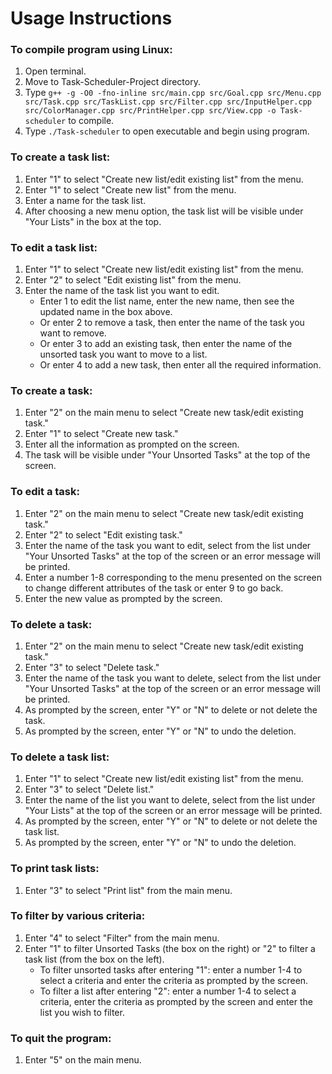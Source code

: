 Usage Instructions
==================
### To compile program using Linux:
1. Open terminal.
2. Move to Task-Scheduler-Project directory.
3. Type `g++ -g -O0 -fno-inline src/main.cpp src/Goal.cpp src/Menu.cpp src/Task.cpp src/TaskList.cpp src/Filter.cpp src/InputHelper.cpp src/ColorManager.cpp src/PrintHelper.cpp src/View.cpp -o Task-scheduler` to compile.
4. Type `./Task-scheduler` to open executable and begin using program.

### To create a task list:
1. Enter "1" to select "Create new list/edit existing list" from the menu.
2. Enter "1" to select "Create new list" from the menu.
3. Enter a name for the task list.
4. After choosing a new menu option, the task list will be visible under "Your Lists" in the box at the top.

### To edit a task list:
1. Enter "1" to select "Create new list/edit existing list" from the menu.
2. Enter "2" to select "Edit existing list" from the menu.
3. Enter the name of the task list you want to edit.
    * Enter 1 to edit the list name, enter the new name, then see the updated name in the box above.
    * Or enter 2 to remove a task, then enter the name of the task you want to remove.
    * Or enter 3 to add an existing task, then enter the name of the unsorted task you want to move to a list.
    * Or enter 4 to add a new task, then enter all the required information.

### To create a task:
1. Enter "2" on the main menu to select "Create new task/edit existing task."
2. Enter "1" to select "Create new task."
3. Enter all the information as prompted on the screen.
4. The task will be visible under "Your Unsorted Tasks" at the top of the screen.

### To edit a task:
1. Enter "2" on the main menu to select "Create new task/edit existing task."
2. Enter "2" to select "Edit existing task."
3. Enter the name of the task you want to edit, select from the list under "Your Unsorted Tasks" at the top of the screen or an error message will be printed.
4. Enter a number 1-8 corresponding to the menu presented on the screen to change different attributes of the task or enter 9 to go back.
5. Enter the new value as prompted by the screen.

### To delete a task:
1. Enter "2" on the main menu to select "Create new task/edit existing task."
2. Enter "3" to select "Delete task."
3. Enter the name of the task you want to delete, select from the list under "Your Unsorted Tasks" at the top of the screen or an error message will be printed.
4. As prompted by the screen, enter "Y" or "N" to delete or not delete the task. 
5. As prompted by the screen, enter "Y" or "N" to undo the deletion.
### To delete a task list:
1. Enter "1" to select "Create new list/edit existing list" from the menu.
2. Enter "3" to select "Delete list."
3. Enter the name of the list you want to delete, select from the list under "Your Lists" at the top of the screen or an error message will be printed.
4. As prompted by the screen, enter "Y" or "N" to delete or not delete the task list. 
5. As prompted by the screen, enter "Y" or "N" to undo the deletion.

### To print task lists:
1. Enter "3" to select "Print list" from the main menu.

### To filter by various criteria:
1. Enter "4" to select "Filter" from the main menu.
2. Enter "1" to filter Unsorted Tasks (the box on the right) or "2" to filter a task list (from the box on the left).
    * To filter unsorted tasks after entering "1": enter a number 1-4 to select a criteria and enter the criteria as prompted by the screen.
    * To filter a list after entering "2": enter a number 1-4 to select a criteria, enter the criteria as prompted by the screen and enter the list you wish to filter.
### To quit the program:
1. Enter "5" on the main menu.
